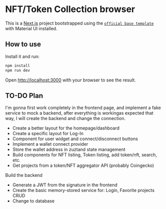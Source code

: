 # NFT/Token Collection browser

This is a [Next.js](https://nextjs.org/) project bootstrapped using the [`official base template`](https://github.com/mui/material-ui/tree/master/examples/material-ui-nextjs-ts) with Material UI installed.

## How to use

Install it and run:

```bash
npm install
npm run dev
```

Open [http://localhost:3000](http://localhost:3000) with your browser to see the result.


## TO-DO Plan

I'm gonna first work completely in the frontend page, and implement a fake service to mock a backend, after everything is workingas expected that way, I will create the backend and change the connection.

- Create a better layout for the homepage/dashboard
- Create a specific layout for Log-In
- Component for user widget and connect/disconnect buttons
- Implement a wallet connect provider
- Store the wallet address in zuztand state management
- Build components for NFT listing, Token listing, add token/nft, search, etc.
- Get projects from a token/NFT aggregator API (probably Coingecko)

Build the backend
- Generate a JWT from the signature in the frontend
- Create the basic memory-stored service for: Login, Favorite projects CRUD
- Change to database